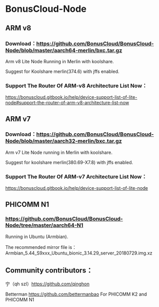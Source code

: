# BonusCloud-Node

## ARM v8
### Download：https://github.com/BonusCloud/BonusCloud-Node/blob/master/aarch64-merlin/bxc.tar.gz

Arm v8 Lite Node Running in Merlin with koolshare.

Suggest for Koolshare merlin(374.6) with jffs enabled.

### Support The Router Of ARM-v8 Architecture List Now：
https://bonuscloud.gitbook.io/help/device-support-list-of-lite-node#support-the-router-of-arm-v8-architecture-list-now


## ARM v7
### Download：https://github.com/BonusCloud/BonusCloud-Node/blob/master/aarch32-merlin/bxc.tar.gz

Arm v7 Lite Node running in Merlin with koolshare.

Suggest for koolshare merlin(380.69-X7.8) with jffs enabled. 

### Support The Router Of ARM-v7 Architecture List Now：
https://bonuscloud.gitbook.io/help/device-support-list-of-lite-node

## PHICOMM N1
### https://github.com/BonusCloud/BonusCloud-Node/tree/master/aarch64-N1

Running in Ubuntu (Armbian).

The recommended mirror file is：Armbian_5.44_S9xxx_Ubuntu_bionic_3.14.29_server_20180729.img.xz


## Community contributors： 

宁（qh szl）https://github.com/qinghon

Betterman  https://github.com/bettermanbao For PHICOMM K2 and PHICOMM N1

